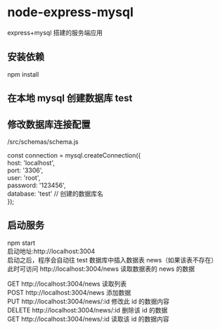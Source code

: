 # node-express-mysql

express+mysql 搭建的服务端应用

## 安装依赖

npm install

## 在本地 mysql 创建数据库 test

## 修改数据库连接配置

/src/schemas/schema.js

const connection = mysql.createConnection({  
host: 'localhost',  
port: '3306',  
user: 'root',  
password: '123456',  
database: 'test' // 创建的数据库名  
});

## 启动服务

npm start  
启动地址:http://localhost:3004  
启动之后，程序会自动往 test 数据库中插入数据表 news（如果该表不存在）  
此时可访问 http://localhost:3004/news 读取数据表的 news 的数据

GET http://localhost:3004/news 读取列表  
POST http://localhost:3004/news 添加数据  
PUT http://localhost:3004/news/:id 修改此 id 的数据内容  
DELETE http://localhost:3004/news/:id 删除该 id 的数据  
GET http://localhost:3004/news/:id 读取该 id 的数据内容
